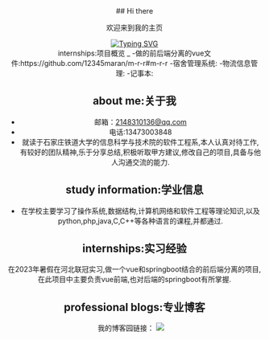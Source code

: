 
<!---
12345maran/12345maran is a ✨ special ✨ repository because its `README.md` (this file) appears on your GitHub profile.
You can click the Preview link to take a look at your changes.
--->
<div align="center">
## Hi there 

欢迎来到我的主页
  
  <!-- dynamic typing effect 动态打字效果 -->
  <div align="center">
    <a href="https://blog.sunguoqi.com/">
      <img src="https://readme-typing-svg.demolab.com?font=Fira+Code&pause=1000&width=435&lines=console.log(%22Hello%2C%20World%22);祝您今天愉快!&center=true&size=27" alt="Typing SVG" />
    </a>
  </div>
internships:项目概览
_
-做的前后端分离的vue文件:https://github.com/12345maran/m-r-r#m-r-r
-宿舍管理系统:
-物流信息管理:
-记事本:

about me:关于我
-
- 邮箱：2148310136@qq.com
- 电话:13473003848
- 就读于石家庄铁道大学的信息科学与技术院的软件工程系,本人认真对待工作,有较好的团队精神,乐于分享总结,积极听取甲方建议,修改自己的项目,具备与他人沟通交流的能力.
 
study information:学业信息
- 
- 在学校主要学习了操作系统,数据结构,计算机网络和软件工程等理论知识,以及python,php,java,C,C++等各种语言的课程,并都通过.

internships:实习经验
-
在2023年暑假在河北联冠实习,做一个vue和springboot结合的前后端分离的项目,在此项目中主要负责vue前端,也对后端的springboot有所掌握.

professional blogs:专业博客
-
我的博客园链接：
 <a href="http://home.cnblogs.com/u/maranran1234"><img src="https://img.shields.io/badge/Website-博客-blue" /></a>&emsp;


 



